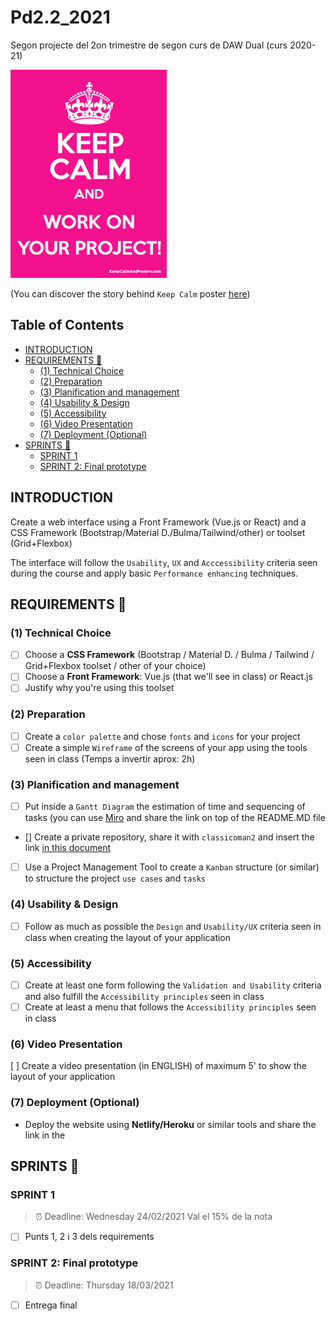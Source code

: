 # Pd2.2_2021

Segon projecte del 2on trimestre de segon curs de DAW Dual (curs 2020-21)

![prova](./assets/keepcalm.png)

(You can discover the story behind `Keep Calm` poster [here](https://london.ac.uk/about-us/history-university-london/story-behind-keep-calm-and-carry))

## Table of Contents

<!-- toc -->

- [INTRODUCTION](#introduction)
- [REQUIREMENTS :construction_worker:](#requirements-construction_worker)
  * [(1) Technical Choice](#1-technical-choice)
  * [(2) Preparation](#2-preparation)
  * [(3) Planification and management](#3-planification-and-management)
  * [(4) Usability & Design](#4-usability--design)
  * [(5) Accessibility](#5-accessibility)
  * [(6) Video Presentation](#6-video-presentation)
  * [(7) Deployment (Optional)](#7-deployment-optional)
- [SPRINTS :rocket:](#sprints-rocket)
  * [SPRINT 1](#sprint-1)
  * [SPRINT 2: Final prototype](#sprint-2-final-prototype)

<!-- tocstop -->

## INTRODUCTION
Create a web interface using a Front Framework (Vue.js or React) and a CSS Framework (Bootstrap/Material D./Bulma/Tailwind/other) or toolset (Grid+Flexbox)

The interface will follow the `Usability`, `UX` and `Acccessibility` criteria seen during the course and apply basic `Performance enhancing` techniques.

## REQUIREMENTS :construction_worker:

### (1) Technical Choice
- [ ] Choose a __CSS Framework__ (Bootstrap / Material D. / Bulma / Tailwind / Grid+Flexbox toolset / other of your choice)
- [ ] Choose a __Front Framework__: Vue.js (that we'll see in class) or React.js
- [ ] Justify why you're using this toolset

### (2) Preparation
- [ ] Create a `color palette` and chose `fonts` and `icons` for your project
- [ ] Create a simple `Wireframe` of the screens of your app using the tools seen in class (Temps a invertir aprox: 2h) 

### (3) Planification and management
- [ ] Put inside a `Gantt Diagram` the estimation of time and sequencing of tasks (you can use [Miro](https://miro.com/) and share the link on top of the README.MD file
- [] Create a private repository, share it with `classicoman2` and insert the link [in this document](https://docs.google.com/spreadsheets/d/1GU-yBlZW1Zx9zxNPLuJpAlfvohR6mnwaI39EcOSN72Y/edit)
- [ ] Use a Project Management Tool to create a `Kanban` structure (or similar) to structure the project `use cases` and `tasks`

### (4) Usability & Design
- [ ] Follow as much as possible the `Design` and `Usability/UX` criteria seen in class when creating the layout of your application

### (5) Accessibility
- [ ] Create at least one form following the `Validation and Usability` criteria and also fulfill the `Accessibility principles` seen in class
- [ ] Create at least a menu that follows the `Accessibility principles` seen in class

### (6) Video Presentation
[ ] Create a video presentation (in ENGLISH) of maximum 5' to show the layout of your application

### (7) Deployment (Optional)
- Deploy the website using **Netlify/Heroku** or similar tools and share the link in the 

## SPRINTS :rocket:
### SPRINT 1
> :alarm_clock: Deadline: Wednesday 24/02/2021
> Val el 15% de la nota

- [ ] Punts 1, 2 i 3 dels requirements

### SPRINT 2: Final prototype
> :alarm_clock: Deadline: Thursday 18/03/2021

- [ ] Entrega final
